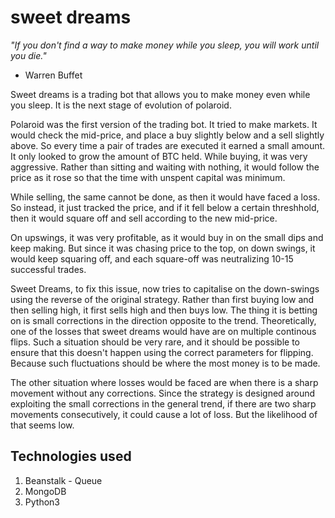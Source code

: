 # sweet dreams

_"If you don't find a way to make money while you sleep, you will work until you die."_ 

- Warren Buffet

Sweet dreams is a trading bot that allows you to make money even while you sleep. It is
the next stage of evolution of polaroid.

Polaroid was the first version of the trading bot. It tried to make
markets. It would check the mid-price, and place a buy slightly below
and a sell slightly above. So every time a pair of trades are executed
it earned a small amount. It only looked to grow the amount of BTC held.
While buying, it was very aggressive. Rather than sitting and waiting
with nothing, it would follow the price as it rose so that the time
with unspent capital was minimum.

While selling, the same cannot be done, as then it would have faced a
loss. So instead, it just tracked the price, and if it fell below a
certain threshhold, then it would square off and sell according to the
new mid-price.

On upswings, it was very profitable, as it would buy in on the small dips
and keep making. But since it was chasing price to the top, on down swings,
it would keep squaring off, and each square-off was neutralizing 10-15
successful trades.

Sweet Dreams, to fix this issue, now tries to capitalise on the down-swings
using the reverse of the original strategy. Rather than first buying low and
then selling high, it first sells high and then buys low. The thing it is
betting on is small corrections in the direction opposite to the trend.
Theoretically, one of the losses that sweet dreams would have are on
multiple continous flips. Such a situation should be very rare, and it
should be possible to ensure that this doesn't happen using the correct
parameters for flipping. Because such fluctuations should be where the
most money is to be made.

The other situation where losses would be faced are when there is a sharp
movement without any corrections. Since the strategy is designed around
exploiting the small corrections in the general trend, if there are two
sharp movements consecutively, it could cause a lot of loss. But the
likelihood of that seems low.

## Technologies used
1. Beanstalk - Queue
2. MongoDB
3. Python3

